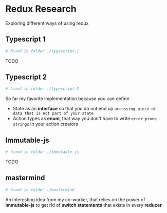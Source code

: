 # Redux Research

Exploring different ways of using redux
## Typescript 1

```sh
# found in folder ./typescript-1
```

TODO

## Typescript 2

```sh
# found in folder ./typescript-2
```

So far my favorite implementation because you can define 
* State as an **interface** so that you do not end up `accessing piece of data that is not part of your state`
* Action types as **enum**, that way you don't have to write `error prone strings` in your action creators

## Immutable-js

```sh
# found in folder ./immutable-js
```

TODO

## mastermind

```sh
# found in folder ./mastermind
```

An interesting idea from my co-worker, that relies on the power of **Immutable-js** to get rid of **switch statements** that exists in every **reducer**